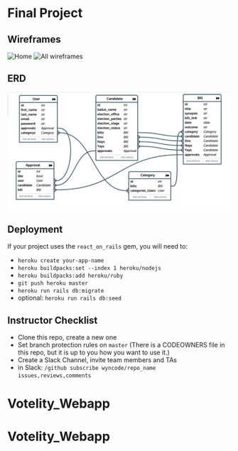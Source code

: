 # Final Project

## Wireframes

![Home](readme_assets/Home.jpg)
![All wireframes](https://user-images.githubusercontent.com/25231189/62399826-1f12a100-b54b-11e9-96d1-66915c6de002.png)

## ERD

![ERD](readme_assets/erd_model.png)

## Deployment

If your project uses the `react_on_rails` gem, you will need to:

* `heroku create your-app-name`
* `heroku buildpacks:set --index 1 heroku/nodejs`
* `heroku buildpacks:add heroku/ruby`
* `git push heroku master`
* `heroku run rails db:migrate`
* optional: `heroku run rails db:seed`

## Instructor Checklist

* Clone this repo, create a new one
* Set branch protection rules on `master` (There is a CODEOWNERS file in this repo, but it is up to you how you want to use it.)
* Create a Slack Channel, invite team members and TAs
* in Slack: `/github subscribe wyncode/repo_name issues,reviews,comments`
# Votelity_Webapp
# Votelity_Webapp
